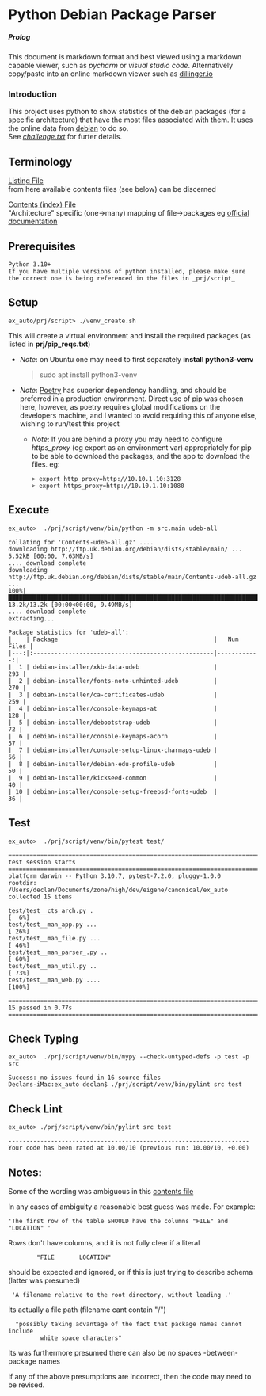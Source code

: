# Python Debian Package Parser

##### Prolog
This document is markdown format and best viewed using a markdown capable viewer, such as 
_pycharm_ or _visual studio code_. Alternatively copy/paste into an online markdown viewer 
such as [dillinger.io](https://dillinger.io)

### Introduction

This project uses python to show statistics of the debian packages (for a specific architecture) that have the most files associated with them.
It uses the online data from [debian](http://ftp.uk.debian.org/debian/dists/stable/main/.) to do so.  
See _[challenge.txt](./challenge.txt)_ for furter details.

## Terminology
[Listing File](http://ftp.uk.debian.org/debian/dists/stable/main/.)  
from here available contents files (see below) can be discerned

[Contents (index) File](http://ftp.uk.debian.org/debian/dists/stable/main/Contents-[Arch].gz) <br>
 "Architecture" specific (one->many) mapping of file->packages
eg [official documentation](https://wiki.debian.org/RepositoryFormat#A.22Contents.22_indices) 


## Prerequisites
    Python 3.10+
    If you have multiple versions of python installed, please make sure the correct one is being referenced in the files in _prj/script_ 

## Setup
    ex_auto/prj/script> ./venv_create.sh
    
This will create a virtual environment and install the required packages (as listed in **prj/pip_reqs.txt**)

- *Note*: on Ubuntu one may need to first separately **install python3-venv**


    > sudo apt install python3-venv

- *Note*: [Poetry](https://python-poetry.org/docs/) has superior dependency handling, and should be preferred in a 
production environment. Direct use of pip was chosen here, however, as poetry requires global modifications on the developers machine, 
and I wanted to avoid requiring this of anyone else, wishing to run/test this project
  - *Note*: If you are behind a proxy you may need to configure *https_proxy* (eg export as an environment var) appropriately 
   for pip to be able to download the packages, and the app to download the files. eg:

        > export http_proxy=http://10.10.1.10:3128
        > export https_proxy=http://10.10.1.10:1080
     

## Execute
    ex_auto>  ./prj/script/venv/bin/python -m src.main udeb-all

    collating for 'Contents-udeb-all.gz' .... 
    downloading http://ftp.uk.debian.org/debian/dists/stable/main/ ...
    5.52kB [00:00, 7.63MB/s]
    .... download complete
    downloading http://ftp.uk.debian.org/debian/dists/stable/main/Contents-udeb-all.gz ...
    100%|██████████████████████████████████████████████████████████████████████████████████████████████████████████████████████████████| 13.2k/13.2k [00:00<00:00, 9.49MB/s]
    .... download complete
    extracting...
    
    Package statistics for 'udeb-all':
    |    | Package                                            |   Num Files |
    |---:|:---------------------------------------------------|------------:|
    |  1 | debian-installer/xkb-data-udeb                     |         293 |
    |  2 | debian-installer/fonts-noto-unhinted-udeb          |         270 |
    |  3 | debian-installer/ca-certificates-udeb              |         259 |
    |  4 | debian-installer/console-keymaps-at                |         128 |
    |  5 | debian-installer/debootstrap-udeb                  |          72 |
    |  6 | debian-installer/console-keymaps-acorn             |          57 |
    |  7 | debian-installer/console-setup-linux-charmaps-udeb |          56 |
    |  8 | debian-installer/debian-edu-profile-udeb           |          50 |
    |  9 | debian-installer/kickseed-common                   |          40 |
    | 10 | debian-installer/console-setup-freebsd-fonts-udeb  |          36 |


## Test
    ex_auto>  ./prj/script/venv/bin/pytest test/

    ========================================================================= test session starts ==========================================================================
    platform darwin -- Python 3.10.7, pytest-7.2.0, pluggy-1.0.0
    rootdir: /Users/declan/Documents/zone/high/dev/eigene/canonical/ex_auto
    collected 15 items                                                                                                                                                     
    
    test/test__cts_arch.py .                                                                                                                                         [  6%]
    test/test__man_app.py ...                                                                                                                                        [ 26%]
    test/test__man_file.py ...                                                                                                                                       [ 46%]
    test/test__man_parser_.py ..                                                                                                                                     [ 60%]
    test/test__man_util.py ..                                                                                                                                        [ 73%]
    test/test__man_web.py ....                                                                                                                                       [100%]
    
    ========================================================================== 15 passed in 0.77s ==========================================================================


## Check Typing
    ex_auto>  ./prj/script/venv/bin/mypy --check-untyped-defs -p test -p src

    Success: no issues found in 16 source files
    Declans-iMac:ex_auto declan$ ./prj/script/venv/bin/pylint src test

## Check Lint
    ex_auto> ./prj/script/venv/bin/pylint src test

    --------------------------------------------------------------------
    Your code has been rated at 10.00/10 (previous run: 10.00/10, +0.00)




Notes:
------
Some of the wording was ambiguous in this 
[contents file](https://wiki.debian.org/DebianRepository/Format?action=show&redirect=RepositoryFormat#A.22Contents.22_indices)

In any cases of ambiguity a reasonable best guess was made. For example:

    'The first row of the table SHOULD have the columns "FILE" and "LOCATION" '

Rows don't have columns, and it is not fully clear if a literal

            "FILE       LOCATION"

should be expected and ignored, or if this is just trying to describe schema (latter was presumed)

     'A filename relative to the root directory, without leading .'

Its actually a file path (filename cant contain "/")

      "possibly taking advantage of the fact that package names cannot include
             white space characters"

Its was furthermore presumed there can also be no spaces -between- package names

If any of the above presumptions are incorrect, then the code may need to be revised.
